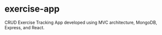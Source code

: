 # exercise-app
CRUD Exercise Tracking App developed using MVC architecture, MongoDB, Express, and React. 
